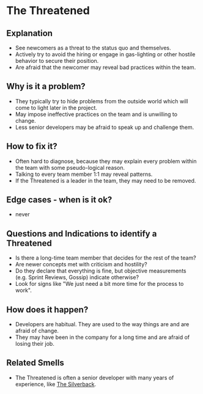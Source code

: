 # The Threatened
## Explanation
* See newcomers as a threat to the status quo and themselves.
* Actively try to avoid the hiring or engage in gas-lighting or other hostile behavior to secure their position.
* Are afraid that the newcomer may reveal bad practices within the team.

## Why is it a problem?
* They typically try to hide problems from the outside world which will come to light later in the project.
* May impose ineffective practices on the team and is unwilling to change.
* Less senior developers may be afraid to speak up and challenge them.

## How to fix it?
* Often hard to diagnose, because they may explain every problem within the team with some pseudo-logical reason.
* Talking to every team member 1:1 may reveal patterns.
* If the Threatened is a leader in the team, they may need to be removed.

## Edge cases - when is it ok?
* never

## Questions and Indications to identify a Threatened
* Is there a long-time team member that decides for the rest of the team?
* Are newer concepts met with criticism and hostility?
* Do they declare that everything is fine, but objective measurements (e.g. Sprint Reviews, Gossip) indicate otherwise?
* Look for signs like "We just need a bit more time for the process to work".

## How does it happen?
* Developers are habitual. They are used to the way things are and are afraid of change.
* They may have been in the company for a long time and are afraid of losing their job.

## Related Smells
* The Threatened is often a senior developer with many years of experience, like [The Silverback](The-Silverback.md).

